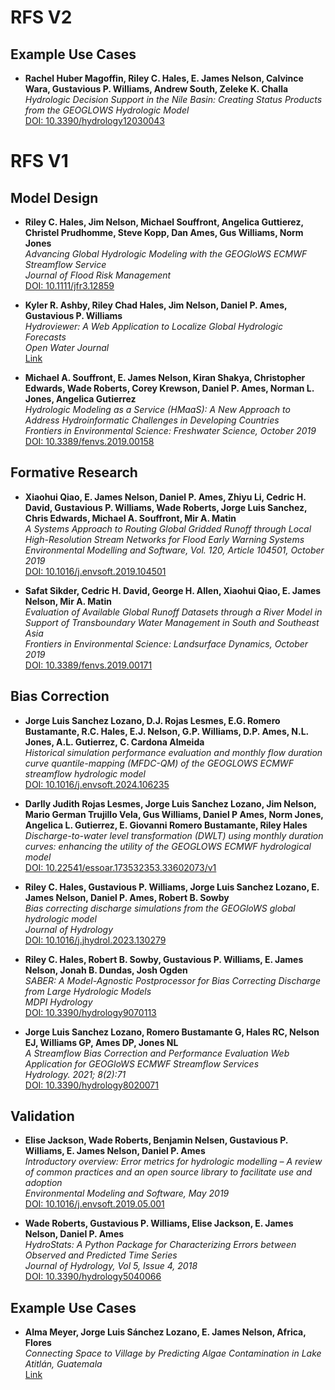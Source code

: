# RFS V2
## Example Use Cases
- **Rachel Huber Magoffin, Riley C. Hales, E. James Nelson, Calvince Wara, Gustavious P. Williams, Andrew South, Zeleke K. Challa**  
  *Hydrologic Decision Support in the Nile Basin: Creating Status Products from the GEOGLOWS Hydrologic Model*  
  [DOI: 10.3390/hydrology12030043](https://doi.org/10.3390/hydrology12030043)
# RFS V1
## Model Design
- **Riley C. Hales, Jim Nelson, Michael Souffront, Angelica Guttierez, Christel Prudhomme, Steve Kopp, Dan Ames, Gus Williams, Norm Jones**  
  *Advancing Global Hydrologic Modeling with the GEOGloWS ECMWF Streamflow Service*  
  *Journal of Flood Risk Management*  
  [DOI: 10.1111/jfr3.12859](https://doi.org/10.1111/jfr3.12859)

- **Kyler R. Ashby, Riley Chad Hales, Jim Nelson, Daniel P. Ames, Gustavious P. Williams**  
  *Hydroviewer: A Web Application to Localize Global Hydrologic Forecasts*  
  *Open Water Journal*  
  [Link](https://scholarsarchive.byu.edu/openwater/vol7/iss1/9/)

- **Michael A. Souffront, E. James Nelson, Kiran Shakya, Christopher Edwards, Wade Roberts, Corey Krewson, Daniel P. Ames, Norman L. Jones, Angelica
  Gutierrez**  
  *Hydrologic Modeling as a Service (HMaaS): A New Approach to Address Hydroinformatic Challenges in Developing Countries*  
  *Frontiers in Environmental Science: Freshwater Science, October 2019*  
  [DOI: 10.3389/fenvs.2019.00158](https://doi.org/10.3389/fenvs.2019.00158)

## Formative Research

- **Xiaohui Qiao, E. James Nelson, Daniel P. Ames, Zhiyu Li, Cedric H. David, Gustavious P. Williams, Wade Roberts, Jorge Luis Sanchez, Chris Edwards,
  Michael A. Souffront, Mir A. Matin**  
  *A Systems Approach to Routing Global Gridded Runoff through Local High-Resolution Stream Networks for Flood Early Warning Systems*  
  *Environmental Modelling and Software, Vol. 120, Article 104501, October 2019*  
  [DOI: 10.1016/j.envsoft.2019.104501](https://doi.org/10.1016/j.envsoft.2019.104501)

- **Safat Sikder, Cedric H. David, George H. Allen, Xiaohui Qiao, E. James Nelson, Mir A. Matin**  
  *Evaluation of Available Global Runoff Datasets through a River Model in Support of Transboundary Water Management in South and Southeast Asia*  
  *Frontiers in Environmental Science: Landsurface Dynamics, October 2019*  
  [DOI: 10.3389/fenvs.2019.00171](https://doi.org/10.3389/fenvs.2019.00171)

## Bias Correction

- **Jorge Luis Sanchez Lozano, D.J. Rojas Lesmes, E.G. Romero Bustamante, R.C. Hales, E.J. Nelson, G.P. Williams, D.P. Ames, N.L. Jones, A.L.
  Gutierrez, C. Cardona Almeida**  
  *Historical simulation performance evaluation and monthly flow duration curve quantile-mapping (MFDC-QM) of the GEOGLOWS ECMWF streamflow hydrologic
  model*  
  [DOI: 10.1016/j.envsoft.2024.106235](https://doi.org/10.1016/j.envsoft.2024.106235)

- **Darlly Judith Rojas Lesmes, Jorge Luis Sanchez Lozano, Jim Nelson, Mario German Trujillo Vela, Gus Williams, Daniel P Ames, Norm Jones, Angelica
  L. Gutierrez, E. Giovanni Romero Bustamante, Riley Hales**  
  *Discharge-to-water level transformation (DWLT) using monthly duration curves: enhancing the utility of the GEOGLOWS ECMWF hydrological model*  
  [DOI: 10.22541/essoar.173532353.33602073/v1](https://doi.org/10.22541/essoar.173532353.33602073/v1)

- **Riley C. Hales, Gustavious P. Williams, Jorge Luis Sanchez Lozano, E. James Nelson, Daniel P. Ames, Robert B. Sowby**  
  *Bias correcting discharge simulations from the GEOGloWS global hydrologic model*  
  *Journal of Hydrology*  
  [DOI: 10.1016/j.jhydrol.2023.130279](https://doi.org/10.1016/j.jhydrol.2023.130279)

- **Riley C. Hales, Robert B. Sowby, Gustavious P. Williams, E. James Nelson, Jonah B. Dundas, Josh Ogden**  
  *SABER: A Model-Agnostic Postprocessor for Bias Correcting Discharge from Large Hydrologic Models*  
  *MDPI Hydrology*  
  [DOI: 10.3390/hydrology9070113](https://doi.org/10.3390/hydrology9070113)

- **Jorge Luis Sanchez Lozano, Romero Bustamante G, Hales RC, Nelson EJ, Williams GP, Ames DP, Jones NL**  
  *A Streamflow Bias Correction and Performance Evaluation Web Application for GEOGloWS ECMWF Streamflow Services*  
  *Hydrology. 2021; 8(2):71*  
  [DOI: 10.3390/hydrology8020071](https://doi.org/10.3390/hydrology8020071)

## Validation

- **Elise Jackson, Wade Roberts, Benjamin Nelsen, Gustavious P. Williams, E. James Nelson, Daniel P. Ames**  
  *Introductory overview: Error metrics for hydrologic modelling – A review of common practices and an open source library to facilitate use and
  adoption*  
  *Environmental Modeling and Software, May 2019*  
  [DOI: 10.1016/j.envsoft.2019.05.001](https://doi.org/10.1016/j.envsoft.2019.05.001)

- **Wade Roberts, Gustavious P. Williams, Elise Jackson, E. James Nelson, Daniel P. Ames**  
  *HydroStats: A Python Package for Characterizing Errors between Observed and Predicted Time Series*  
  *Journal of Hydrology, Vol 5, Issue 4, 2018*  
  [DOI: 10.3390/hydrology5040066](https://doi.org/10.3390/hydrology5040066)

## Example Use Cases

- **Alma Meyer, Jorge Luis Sánchez Lozano, E. James Nelson, Africa, Flores**  
  *Connecting Space to Village by Predicting Algae Contamination in Lake Atitlán, Guatemala*  
  [Link](https://scholarsarchive.byu.edu/openwater/vol7/iss1/8)